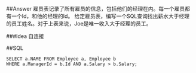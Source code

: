 ##Answer
雇员表记录了所有雇员的信息，包括他们的经理在内。每一个雇员都有一个Id，和他的经理的Id。
给定雇员表，编写一个SQL查询找出薪水大于经理的员工姓名。对于上表来说，Joe是唯一收入大于经理的员工。

###Idea
自连接

##SQL
<pre><code>SELECT a.NAME FROM Employee a, Employee b 
WHERE a.ManagerId = b.Id AND a.Salary > b.Salary;
</code></pre>